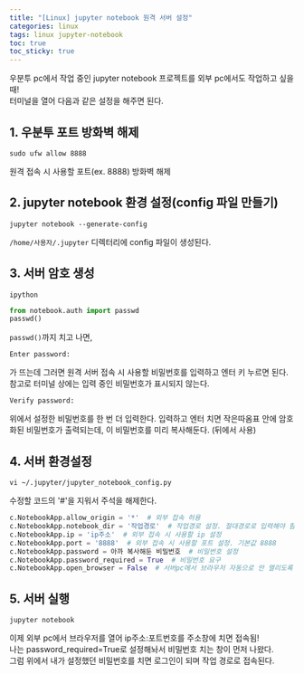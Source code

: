 ```yaml
---
title: "[Linux] jupyter notebook 원격 서버 설정"
categories: linux
tags: linux jupyter-notebook
toc: true
toc_sticky: true
---
```


우분투 pc에서 작업 중인 jupyter notebook 프로젝트를 외부 pc에서도 작업하고 싶을 때!<br>
터미널을 열어 다음과 같은 설정을 해주면 된다.


## 1. 우분투 포트 방화벽 해제

```
sudo ufw allow 8888
```

원격 접속 시 사용할 포트(ex. 8888) 방화벽 해제


## 2. jupyter notebook 환경 설정(config 파일 만들기)

```
jupyter notebook --generate-config
```

`/home/사용자/.jupyter` 디렉터리에 config 파일이 생성된다.


## 3. 서버 암호 생성

```
ipython
```

```python
from notebook.auth import passwd
passwd()
```

`passwd()`까지 치고 나면,


```
Enter password:
```

가 뜨는데 그러면 원격 서버 접속 시 사용할 비밀번호를 입력하고 엔터 키 누르면 된다.<br>
참고로 터미널 상에는 입력 중인 비밀번호가 표시되지 않는다.

```
Verify password:
```

위에서 설정한 비밀번호를 한 번 더 입력한다. 입력하고 엔터 치면 작은따옴표 안에 암호화된 비밀번호가 출력되는데, 이 비밀번호를 미리 복사해둔다. (뒤에서 사용)


## 4. 서버 환경설정

```
vi ~/.jupyter/jupyter_notebook_config.py
```

수정할 코드의 '#'을 지워서 주석을 해제한다.

```python
c.NotebookApp.allow_origin = '*'  # 외부 접속 허용
c.NotebookApp.notebook_dir = '작업경로'  # 작업경로 설정. 절대경로로 입력해야 함
c.NotebookApp.ip = 'ip주소'  # 외부 접속 시 사용할 ip 설정
c.NotebookApp.port = '8888'  # 외부 접속 시 사용할 포트 설정. 기본값 8888
c.NotebookApp.password = 아까 복사해둔 비밀번호  # 비밀번호 설정
c.NotebookApp.password_required = True  # 비밀번호 요구
c.NotebookApp.open_browser = False  # 서버pc에서 브라우저 자동으로 안 열리도록 설정
```


## 5. 서버 실행

```
jupyter notebook
```

이제 외부 pc에서 브라우저를 열어 ip주소:포트번호를 주소창에 치면 접속됨!<br>
나는 password_required=True로 설정해놔서 비밀번호 치는 창이 먼저 나왔다.<br>
그럼 위에서 내가 설정했던 비밀번호를 치면 로그인이 되며 작업 경로로 접속된다.

﻿
